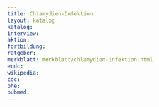 ```yaml
---
title: Chlamydien-Infektion
layout: katalog
katalog:
interview:
aktion:
fortbildung:
ratgeber:
merkblatt: merkblatt/chlamydien-infektion.html
ecdc:
wikipedia:
cdc:
phe:
pubmed:
---
```

